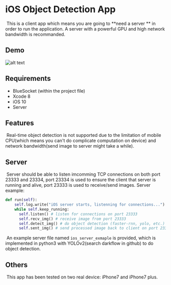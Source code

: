 # iOS Object Detection App

​	This is a client app which means you are going to **need a server ** in order to run the application. A server with a powerful GPU and high network bandwidth is recommanded. 

## Demo

![alt text](http://wx3.sinaimg.cn/large/98d135cfly1ffql9xdjaqj21kw0xrnpj.jpg)

## Requirements 

- BlueSocket (within the project file)
- Xcode 8
- iOS 10
- Server

## Features

​	Real-time object detection is not supported due to the limitation of mobile CPU(which means you can't do complicate computation on device) and network bandwidth(send image to server might take a while).

## Server

​	Server should be able to listen imcomming TCP connections on both port 23333 and 23334, port 23334 is used to ensure the client that server is running and alive, port 23333 is used to receive/send images. Server example:

```python
def run(self):
    self.log.write("iOS server starts, listenning for connections...")
    while self.keep_running:
      self.listen() # listen for connections on port 23333
      self.recv_img() # receive image from port 23333
      self.detect_img() # do object detection (faster-rnn, yolo, etc.)
      self.sent_img() # send processed image back to client on port 23333
```

​	An example server file named ``ios_server_exmaple`` is provided, which is implemented in python3 with YOLOv2(search darkflow in github) to do object detection.

## Others

​	This app has been tested on two real device: iPhone7 and iPhone7 plus.

